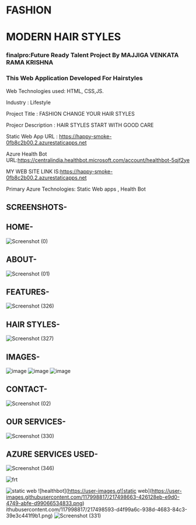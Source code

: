 # FASHION 
# MODERN HAIR STYLES

### finalpro:Future Ready Talent  Project By MAJJIGA VENKATA RAMA KRISHNA
  
### This Web Application Developed For Hairstyles

Web Technologies used: HTML, CSS,JS.

Industry             : Lifestyle

Project Title        : FASHION CHANGE YOUR HAIR STYLES

Projecr Description  : HAIR STYLES START WITH GOOD CARE

Static Web App URL : https://happy-smoke-0fb8c2b00.2.azurestaticapps.net

Azure Health Bot URL:https://centralindia.healthbot.microsoft.com/account/healthbot-5qjf2ye

MY WEB SITE LINK IS:https://happy-smoke-0fb8c2b00.2.azurestaticapps.net 

Primary Azure Technologies: Static Web apps , Health Bot

## SCREENSHOTS-

## HOME-
![Screenshot (0)](https://user-images.githubusercontent.com/117998817/217309384-81ef8d11-7f87-4845-9c4c-7468418523ac.png)

## ABOUT-
![Screenshot (01)](https://user-images.githubusercontent.com/117998817/217310087-7ea79ce5-39c9-46b3-9600-980de3eebbd7.png)

## FEATURES-
![Screenshot (326)](https://user-images.githubusercontent.com/117998817/214781067-e429e1f1-24c5-42f4-a12b-c5981d73642b.png)
## HAIR STYLES-
![Screenshot (327)](https://user-images.githubusercontent.com/117998817/214781184-222ffddc-b98e-4ea5-9a68-1d10916ce0ab.png)

## IMAGES-
![image](https://user-images.githubusercontent.com/117998817/214781401-285ec75f-a46d-446e-9f28-cfca109b9f04.png)
![image](https://user-images.githubusercontent.com/117998817/214781513-2a22bbe3-0b20-4177-8100-f80d17eff774.png)
![image](https://user-images.githubusercontent.com/117998817/214781577-11198968-42a9-403c-a30b-27caa86b0a28.png)

## CONTACT-
![Screenshot (02)](https://user-images.githubusercontent.com/117998817/217313786-caa2b9cc-3dd4-49ad-853f-5d3b45fe612c.png)
## OUR SERVICES-
![Screenshot (330)](https://user-images.githubusercontent.com/117998817/214782941-3c796a22-8f77-4e9e-98b7-7c80fdf55533.png)

## AZURE SERVICES USED-
![Screenshot (346)](https://user-images.githubusercontent.com/117998817/214808158-a5e4e75d-e66c-4460-a227-690b23f3d82e.png)

![frt](https://user-images.githubusercontent.com/117998817/217498451-8add5bd5-fc4c-460b-8ad6-252a00bd86f1.png)

![static web](https://user-images.githubusercontent.com/117998817/217498557-3ec4cda5-68c9-4548-adb5-5392ad3f682d.png)
![healthbot](https://user-images.g![static web](https://user-images.githubusercontent.com/117998817/217498663-426128eb-e9d0-4749-abfe-d99066534833.png)
ithubusercontent.com/117998817/217498593-d4f99a6c-938d-4683-84c3-39e3c441f9b1.png)
![Screenshot (331)](https://user-images.githubusercontent.com/117998817/214784639-542a9ecf-ac79-4b12-afed-3f62dee22524.png)
